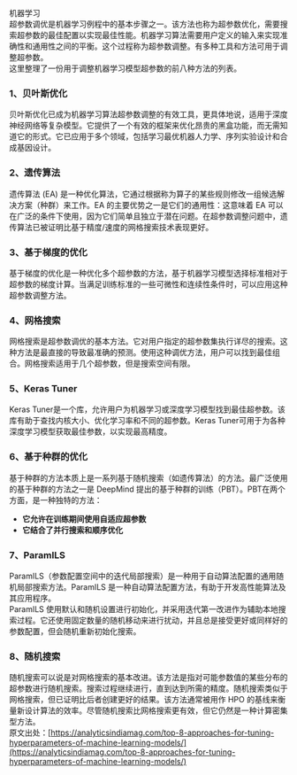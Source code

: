 机器学习<br />超参数调优是机器学习例程中的基本步骤之一。该方法也称为超参数优化，需要搜索超参数的最佳配置以实现最佳性能。机器学习算法需要用户定义的输入来实现准确性和通用性之间的平衡。这个过程称为超参数调整。有多种工具和方法可用于调整超参数。<br />这里整理了一份用于调整机器学习模型超参数的前八种方法的列表。
<a name="mJUrc"></a>
### 1、贝叶斯优化
贝叶斯优化已成为机器学习算法超参数调整的有效工具，更具体地说，适用于深度神经网络等复杂模型。它提供了一个有效的框架来优化昂贵的黑盒功能，而无需知道它的形式。它已应用于多个领域，包括学习最优机器人力学、序列实验设计和合成基因设计。
<a name="foTpK"></a>
### 2、遗传算法
遗传算法 (EA) 是一种优化算法，它通过根据称为算子的某些规则修改一组候选解决方案（种群）来工作。EA 的主要优势之一是它们的通用性：这意味着 EA 可以在广泛的条件下使用，因为它们简单且独立于潜在问题。在超参数调整问题中，遗传算法已被证明比基于精度/速度的网格搜索技术表现更好。
<a name="TZFQ3"></a>
### 3、基于梯度的优化
基于梯度的优化是一种优化多个超参数的方法，基于机器学习模型选择标准相对于超参数的梯度计算。当满足训练标准的一些可微性和连续性条件时，可以应用这种超参数调整方法。
<a name="NLf3b"></a>
### 4、网格搜索
网格搜索是超参数调优的基本方法。它对用户指定的超参数集执行详尽的搜索。这种方法是最直接的导致最准确的预测。使用这种调优方法，用户可以找到最佳组合。网格搜索适用于几个超参数，但是搜索空间有限。
<a name="YTCnI"></a>
### 5、Keras Tuner
Keras Tuner是一个库，允许用户为机器学习或深度学习模型找到最佳超参数。该库有助于查找内核大小、优化学习率和不同的超参数。Keras Tuner可用于为各种深度学习模型获取最佳参数，以实现最高精度。
<a name="WZAty"></a>
### 6、基于种群的优化
基于种群的方法本质上是一系列基于随机搜索（如遗传算法）的方法。最广泛使用的基于种群的方法之一是 DeepMind 提出的基于种群的训练（PBT）。PBT在两个方面，是一种独特的方法：

- **它允许在训练期间使用自适应超参数**
- **它结合了并行搜索和顺序优化**
<a name="daN6b"></a>
### 7、ParamILS
ParamILS（参数配置空间中的迭代局部搜索）是一种用于自动算法配置的通用随机局部搜索方法。ParamILS 是一种自动算法配置方法，有助于开发高性能算法及其应用程序。<br />ParamILS 使用默认和随机设置进行初始化，并采用迭代第一改进作为辅助本地搜索过程。它还使用固定数量的随机移动来进行扰动，并且总是接受更好或同样好的参数配置，但会随机重新初始化搜索。
<a name="LI2qj"></a>
### 8、随机搜索
随机搜索可以说是对网格搜索的基本改进。该方法是指对可能参数值的某些分布的超参数进行随机搜索。搜索过程继续进行，直到达到所需的精度。随机搜索类似于网格搜索，但已证明比后者创建更好的结果。该方法通常被用作 HPO 的基线来衡量新设计算法的效率。尽管随机搜索比网格搜索更有效，但它仍然是一种计算密集型方法。<br />原文出处：[https://analyticsindiamag.com/top-8-approaches-for-tuning-hyperparameters-of-machine-learning-models/](https://analyticsindiamag.com/top-8-approaches-for-tuning-hyperparameters-of-machine-learning-models/)
